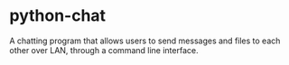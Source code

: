 # python-chat
A chatting program that allows users to send messages and files to each other over LAN, through a command line interface.
